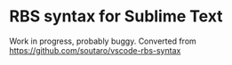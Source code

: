 # RBS syntax for Sublime Text

Work in progress, probably buggy. Converted from https://github.com/soutaro/vscode-rbs-syntax
